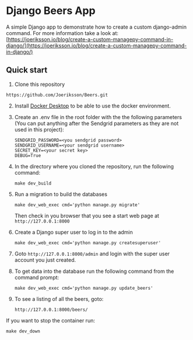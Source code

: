# Django Beers App

A simple Django app to demonstrate how to create a custom django-admin command. For more information take a look at: [https://joeriksson.io/blog/create-a-custom-managepy-command-in-django/](https://joeriksson.io/blog/create-a-custom-managepy-command-in-django/)

## Quick start

1. Clone this repository

`https://github.com/Joeriksson/Beers.git`

2. Install [Docker Desktop](https://www.docker.com/products/docker-desktop) to be able to use the docker environment.

3. Create an .env file in the root folder with the the following parameters (You can put anything after the Sendgrid parameters as they are not used in this project):

    ```ENVIRONMENT='development'
    SENDGRID_PASSWORD=<you sendgrid password>
    SENDGRID_USERNAME=<your sendgrid username>
    SECRET_KEY=<your secret key>
    DEBUG=True
    ```

4. In the directory where you cloned the repository, run the following command:

    `make dev_build`

5. Run a migration to build the databases

    `make dev_web_exec cmd='python manage.py migrate'`
    
    Then check in you browser that you see a start web page at `http://127.0.0.1:8000`

6. Create a Django super user to log in to the admin

    `make dev_web_exec cmd='python manage.py createsuperuser'`

7. Goto `http://127.0.0.1:8000/admin` and login with the super user account you just created.

8. To get data into the database run the following command from the command prompt:

    `make dev_web_exec cmd='python manage.py update_beers'`
    
9. To see a listing of all the beers, goto:

    `http://127.0.0.1:8000/beers/`

If you want to stop the container run:

  `make dev_down`


